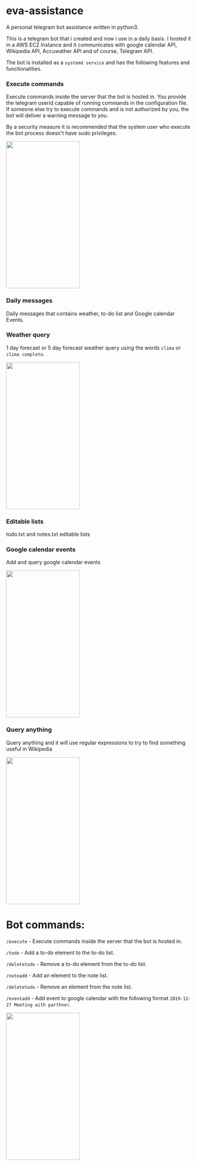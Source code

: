 # eva-assistance

A personal telegram bot assistance written in python3.

This is a telegram bot that i created and now i use in a daily basis. I hosted it in 
a AWS EC2 Instance and it communicates with google calendar API, Wikipedia API, Accuwather
API and of course, Telegram API.

The bot is installed as a `systemd service` and has the following features and functionalities.

### Execute commands

Execute commands inside the server that the bot is hosted in. You provide the telegram userid capable of running commands
in the configuration file. If someone else try to execute commands and is not authorized by you,
the bot will deliver a warning message to you.

By a security measure it is recommended that the system user who execute the bot process doesn't have sudo privileges.


<img src="https://user-images.githubusercontent.com/44653624/68440760-ccc8c800-01aa-11ea-8af4-55559c83bd8a.png" width="200" height="400" />


### Daily messages

Daily messages that contains weather, to-do list and Google calendar Events.

### Weather query

1 day forecast or 5 day forecast weather query using the words `clima` or `clima completo`.


<img src="https://user-images.githubusercontent.com/44653624/68440785-df430180-01aa-11ea-9675-dabe84cd1364.png" width="200" height="400" />

### Editable lists

todo.txt and notes.txt editable lists


### Google calendar events

Add and query google calendar events

<img src="https://user-images.githubusercontent.com/44653624/68440756-c76b7d80-01aa-11ea-877c-c4bb969503a5.png" width="200" height="400" />

### Query anything 

Query anything and it will use regular expressions to try to find something useful in Wikipedia


<img src="https://user-images.githubusercontent.com/44653624/68440769-d0f4e580-01aa-11ea-880f-094b1230c839.png" width="200" height="400" />

# Bot commands:

`/execute` - Execute commands inside the server that the bot is hosted in.

`/todo` - Add a to-do element to the to-do list.

`/deletetodo` - Remove a to-do element from the to-do list.

`/noteadd` - Add an element to the note list.

`/deletetodo` - Remove an element from the note list.

`/eventadd` - Add event to google calendar with the following format `2019-12-27 Meeting with parthner`.



<img src="https://user-images.githubusercontent.com/44653624/68440774-d5b99980-01aa-11ea-8d98-05b0f7df9d09.png" width="200" height="400" />


